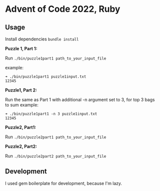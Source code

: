 # Advent of Code 2022, Ruby


## Usage

Install dependencies
`bundle install`

**Puzzle 1, Part 1:**

Run `./bin/puzzle1part1 path_to_your_input_file`

example:
```
➜ ./bin/puzzle1part1 puzzle1input.txt
12345
```

**Puzzle1, Part 2:**

Run the same as Part 1 with additional -n argument set to 3, for top 3 bags to sum
example:
```
➜ ./bin/puzzle1part1 -n 3 puzzle1input.txt
12345
```

**Puzzle2, Part1:**

Run `./bin/puzzle2part1 path_to_your_input_file`

**Puzzle2, Part2:**

Run `./bin/puzzle2part2 path_to_your_input_file`

## Development

I used gem boilerplate for development, because I'm lazy.
